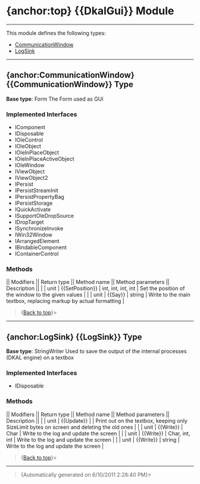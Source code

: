 # {anchor:top} {{DkalGui}} Module
----
This module defines the following types:
* [CommunicationWindow](DkalGui-Module#CommunicationWindow)
* [LogSink](DkalGui-Module#LogSink)
----
## {anchor:CommunicationWindow} {{CommunicationWindow}} Type
**Base type**: Form
The Form used as GUI

### Implemented Interfaces
* IComponent
* IDisposable
* IOleControl
* IOleObject
* IOleInPlaceObject
* IOleInPlaceActiveObject
* IOleWindow
* IViewObject
* IViewObject2
* IPersist
* IPersistStreamInit
* IPersistPropertyBag
* IPersistStorage
* IQuickActivate
* ISupportOleDropSource
* IDropTarget
* ISynchronizeInvoke
* IWin32Window
* IArrangedElement
* IBindableComponent
* IContainerControl

### Methods
|| Modifiers || Return type || Method name || Method parameters || Description ||
|  | unit | {{SetPosition}} | int, int, int, int | Set the position of the window to the given values |
|  | unit | {{Say}} | string | Write to the main textbox, replacing markup by actual formatting |
>{[Back to top](#top)}>
----
## {anchor:LogSink} {{LogSink}} Type
**Base type**: StringWriter
Used to save the output of the internal processes (DKAL engine) on a       textbox

### Implemented Interfaces
* IDisposable

### Methods
|| Modifiers || Return type || Method name || Method parameters || Description ||
|  | unit | {{Update}} |  | Print out on the textbox, keeping only SizeLimit bytes on screen and       deleting the old ones |
|  | unit | {{Write}} | Char | Write to the log and update the screen |
|  | unit | {{Write}} | Char[](), int, int | Write to the log and update the screen |
|  | unit | {{Write}} | string | Write to the log and update the screen |
>{[Back to top](#top)}>
----
>{Automatically generated on 6/10/2011 2:28:40 PM}>
